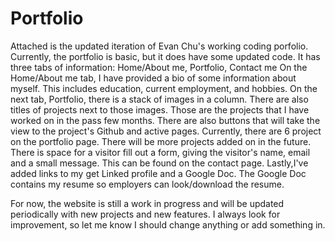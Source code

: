 # Portfolio

Attached is the updated iteration of Evan Chu's working coding porfolio. Currently, the portfolio is basic, but it does have some updated code. It has three tabs of information: Home/About me, Portfolio, Contact me On the Home/About me tab, I have provided a bio of some information about myself. This includes education, current employment, and hobbies. On the next tab, Portfolio, there is 
a stack of images in a column. There are also titles of projects next to those images. Those are the projects that I have worked on in the pass few months. There are also buttons that will take the view to the project's Github and active pages. Currently, there are 6 project on the portfolio page. There will be more projects added on in the future. There is space for a visitor fill out a form, giving the visitor's name, email and a small message. This can be found on the contact page. Lastly,I've added links to my get Linked profile and a Google Doc. The Google Doc contains my resume so employers can look/download the resume. 

For now, the website is still a work in progress and will be updated periodically with new projects and new features. I always look for improvement, so let me know I should change anything or add something in. 
